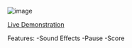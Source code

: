 ![image](https://github.com/JeremyGroce/snake/assets/108232216/816b4d7f-6f38-4509-ac40-8b61863b8aca)


[Live Demonstration](https://jeremygroce.github.io/snake/src/index.html)

Features: 
-Sound Effects
-Pause 
-Score

